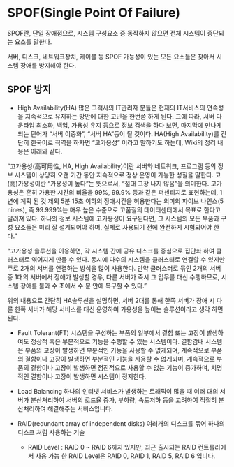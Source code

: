 # SPOF(Single Point Of Failure)
SPOF란, 단일 장애점으로, 시스템 구성요소 중 동작하지 않으면 전체 시스템이 중단되는 요소를 말한다.

서버, 디스크, 네트워크장치, 케이블 등 SPOF 가능성이 있는 모든 요소들은 찾아서 시스템 장애를 방지해야 한다.

## SPOF 방지

* High Availability(HA)
많은 고객사의 IT관리자 분들은 현재의 IT서비스의 연속성을 지속적으로 유지하는 방안에 대한 고민을 한번쯤 하게 된다. 그에 따라, 서버 다운타임 최소화, 백업, 가용성 유지 등으로 정보 검색을 하다 보면, 마지막에 만나게 되는 단어가 “서버 이중화”, “서버 HA”등이 될 것이다. HA(High Availability)를 간단히 한국어로 직역을 하자면 “고가용성” 이라고 말하기도 하는데, Wiki의 정리 내용은 아래와 같다.

“고가용성(高可用性, HA, High Availability)이란 서버와 네트워크, 프로그램 등의 정보 시스템이 상당히 오랜 기간 동안 지속적으로 정상 운영이 가능한 성질을 말한다. 고(高)가용성이란 “가용성이 높다”는 뜻으로서, “절대 고장 나지 않음”을 의미한다. 고가용성은 흔히 가용한 시간의 비율을 99%, 99.9% 등과 같은 퍼센티지로 표현하는데, 1년에 계획 된 것 제외 5분 15초 이하의 장애시간을 허용한다는 의미의 파이브 나인스(5 nines), 즉 99.999%는 매우 높은 수준으로 고품질의 데이터센터에서 목표로 한다고 알려져 있다. 하나의 정보 시스템에 고가용성이 요구된다면, 그 시스템의 모든 부품과 구성 요소들은 미리 잘 설계되어야 하며, 실제로 사용되기 전에 완전하게 시험되어야 한다.”

“고가용성 솔루션을 이용하면, 각 시스템 간에 공유 디스크를 중심으로 집단화 하여 클러스터로 엮어지게 만들 수 있다. 동시에 다수의 시스템을 클러스터로 연결할 수 있지만 주로 2개의 서버를 연결하는 방식을 많이 사용한다. 만약 클러스터로 묶인 2개의 서버 중 1대의 서버에서 장애가 발생할 경우, 다른 서버가 즉시 그 업무를 대신 수행하므로, 시스템 장애를 불과 수 초에서 수 분 안에 복구할 수 있다.”

위의 내용으로 간단히 HA솔루션을 설명하면, 서버 2대를 통해 한쪽 서버가 장애 시 다른 한쪽 서버가 해당 서비스를 대신 운영하여 가용성을 높이는 솔루션이라고 생각 하면 된다.

* Fault Tolerant(FT)
시스템을 구성하는 부품의 일부에서 결함 또는 고장이 발생하여도 정상적 혹은 부분적으로 기능을 수행할 수 있는 시스템이다. 결함감내 시스템은 부품의 고장이 발생하면 부분적인 기능을 사용할 수 없게되며, 계속적으로 부품의 결함이나 고장이 발생하면 부분적인 기능을 사용할 수 없게되며, 계속적으로 부품의 결함이나 고장이 발생하면 점진적으로 사용할 수 없는 기능이 증가하며, 치명적인 결함이나 고장이 발생하면 시스템이 정지한다.

* Load Balancing
하나의 인터넷 서비스가 발생하는 트래픽이 많을 때 여러 대의 서버가 분산처리하여 서버의 로드율 증가, 부하량, 속도저하 등을 고려하여 적절히 분산처리하여 해결해주는 서비스입니다.

* RAID(redundant array of independent disks)
여러개의 디스크를 묶어 하나의 디스크 처럼 사용하는 기술
    - RAID Level : RAID 0 ~ RAID 6까지 있지만, 최근 출시되는 RAID 컨트롤러에서 사용 가능 한 RAID Level은 RAID 0, RAID 1, RAID 5, RAID 6 입니다.

